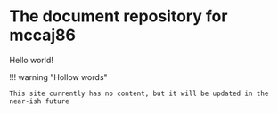 # The document repository for mccaj86

Hello world!

!!! warning "Hollow words"

    This site currently has no content, but it will be updated in the near-ish future
